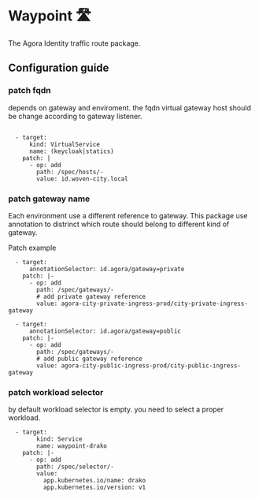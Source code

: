 # Waypoint 🛣️
The Agora Identity traffic route package. 

## Configuration guide
### patch fqdn
depends on gateway and enviroment. the fqdn virtual gateway host should be change according to gateway listener.
```

  - target:
      kind: VirtualService
      name: (keycloak|statics)
    patch: |
      - op: add
        path: /spec/hosts/-
        value: id.woven-city.local
```

### patch gateway name
Each environment use a different reference to gateway. This package use annotation to distrinct which route should belong to different kind of gateway.

Patch example
```
  - target:
      annotationSelector: id.agora/gateway=private
    patch: |-
      - op: add
        path: /spec/gateways/-
        # add private gateway reference
        value: agora-city-private-ingress-prod/city-private-ingress-gateway

  - target:
      annotationSelector: id.agora/gateway=public
    patch: |-
      - op: add
        path: /spec/gateways/-
        # add public gateway reference
        value: agora-city-public-ingress-prod/city-public-ingress-gateway
```

### patch workload selector
by default workload selector is empty. you need to select a proper workload.
```
  - target:
        kind: Service
        name: waypoint-drako
    patch: |-
      - op: add
        path: /spec/selector/-
        value: 
          app.kubernetes.io/name: drako
          app.kubernetes.io/version: v1
```
